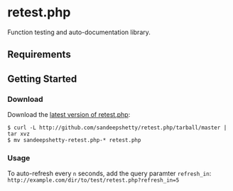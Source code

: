 # retest.php

Function testing and auto-documentation library.


## Requirements



## Getting Started

### Download
Download the [latest version of retest.php](https://github.com/sandeepshetty/retest.php/archives/master):

```shell
$ curl -L http://github.com/sandeepshetty/retest.php/tarball/master | tar xvz
$ mv sandeepshetty-retest.php-* retest.php
```

### Usage

To auto-refresh every `n` seconds, add the query paramter `refresh_in`:  `http://example.com/dir/to/test/retest.php?refresh_in=5`